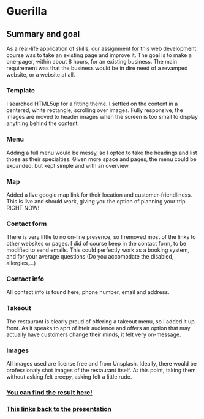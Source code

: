 # Guerilla

## Summary and goal
As a real-life application of skills, our assignment for this web development course was to take an existing page and improve it. The goal is to make a one-pager, within about 8 hours, for an existing business. The main requirement was that the business would be in dire need of a revamped website, or a website at all.

### Template
I searched HTML5up for a fitting theme. I settled on the content in a centered, white rectangle, scrolling over images. Fully responsive, the images are moved to header images when the screen is too small to display anything behind the content.

### Menu
Adding a full menu would be messy, so I opted to take the headings and list those as their specialties. Given more space and pages, the menu could be expanded, but kept simple and with an overview. 

### Map
Added a live google map link for their location and customer-friendliness. This is live and should work, giving you the option of planning your trip RIGHT NOW!

### Contact form
There is very little to no on-line presence, so I removed most of the links to other websites or pages. I did of course keep in the contact form, to be modified to send emails. This could perfectly work as a booking system, and for your average questions (Do you accomodate the disabled, allergies,...)

### Contact info
All contact info is found here, phone number, email and address.

### Takeout
The restaurant is clearly proud of offering a takeout menu, so I added it up-front. As it speaks to aprt of hteir audience and offers an option that may actually have customers change their minds, it felt very on-message.

### Images
All images used are license free and from Unsplash. Ideally, there would be professionaly shot images of the restaurant itself. At this point, taking them without asking felt creepy, asking felt a little rude.


### [You can find the result here!](https://rafswiggers.github.io/guerilla/)

### [This links back to the presentation](https://docs.google.com/presentation/d/16d8eXnU4g7zMww0F64sCqRp4c4MpkPafP0LXblsViy0/edit?usp=sharing)